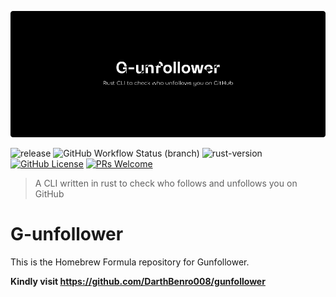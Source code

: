 ![Gunfollower Banner](assets/banner.png)

![release](https://img.shields.io/github/v/release/DarthBenro008/gunfollower)
![GitHub Workflow Status (branch)](https://img.shields.io/github/workflow/status/DarthBenro008/gunfollower/CrossPlatformBuild/master)
![rust-version](https://img.shields.io/badge/rust-v1.5.2-green)
[![GitHub License](https://img.shields.io/github/license/aryan9600/cowin-notifier)](https://github.com/DarthBenro008/gunfollower/blob/master/LICENSE)
[![PRs Welcome](https://img.shields.io/badge/PRs-welcome-brightgreen.svg)](https://github.com/DarthBenro008/gunfollower/issues/new/choose)

> A CLI written in rust to check who follows and unfollows you on GitHub

# G-unfollower

This is the Homebrew Formula repository for Gunfollower.

**Kindly visit https://github.com/DarthBenro008/gunfollower**